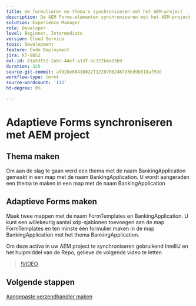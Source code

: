 ```yaml
---
title: Uw formulieren en thema's synchroniseren met het AEM-project
description: De AEM Forms-elementen synchroniseren met het AEM-project
solution: Experience Manager
role: Developer
level: Beginner, Intermediate
version: Cloud Service
topic: Development
feature: Code Deployment
jira: KT-8852
exl-id: 81a53f52-2a6c-44ef-a13f-ac372b4a33b9
duration: 325
source-git-commit: af928e60410022f12207082467d3bd9b818af59d
workflow-type: tm+mt
source-wordcount: '112'
ht-degree: 0%

---
```


# Adaptieve Forms synchroniseren met AEM project

## Thema maken

Om aan de slag te gaan werd een thema met de naam BankingApplication gemaakt in een map met de naam BankingApplication. U wordt aangeraden een thema te maken in een map met de naam BankingApplication

## Adaptieve Forms maken

Maak twee mappen met de naam FormTemplates en BankingApplication. U kunt een willekeurig aantal xdp-sjablonen toevoegen aan de map FormTemplates en ten minste één formulier maken in de map BankingApplication met het thema BankingApplication.

Om deze activa in uw AEM project te synchroniseren gebruikend IntelliJ en het hulpmiddel van de Repo, gelieve de volgende video te letten

>[!VIDEO](https://video.tv.adobe.com/v/336937?quality=12&learn=on)

## Volgende stappen

[Aangepaste verzendhandler maken](./custom-submit-to-servlet.md)

